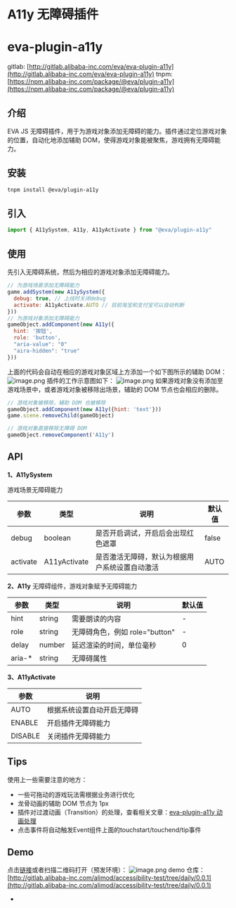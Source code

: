 # A11y 无障碍插件

# eva-plugin-a11y
gitlab: [http://gitlab.alibaba-inc.com/eva/eva-plugin-a11y](http://gitlab.alibaba-inc.com/eva/eva-plugin-a11y)
tnpm: [https://npm.alibaba-inc.com/package/@eva/plugin-a11y](https://npm.alibaba-inc.com/package/@eva/plugin-a11y)


## 介绍


EVA JS 无障碍插件，用于为游戏对象添加无障碍的能力。插件通过定位游戏对象的位置，自动化地添加辅助 DOM，使得游戏对象能被聚焦，游戏拥有无障碍能力。
## 安装


```bash
tnpm install @eva/plugin-a11y
```


## 引入


```js
import { A11ySystem, A11y, A11yActivate } from "@eva/plugin-a11y"
```


## 使用
先引入无障碍系统，然后为相应的游戏对象添加无障碍能力。


```js
// 为游戏场景添加无障碍能力
game.addSystem(new A11ySystem({
  debug: true, // 上线时关闭debug
  activate: A11yActivate.AUTO // 目前淘宝和支付宝可以自动判断
}))
// 为游戏对象添加无障碍能力
gameObject.addComponent(new A11y({
  hint: '按钮',
  role: 'button',
  "aria-value": "0"
  "aira-hidden": "true"
}))
```


上面的代码会自动在相应的游戏对象区域上方添加一个如下图所示的辅助 DOM：
![image.png](https://cdn.nlark.com/yuque/0/2020/png/305130/1596713708115-eeea0f19-176f-4f8c-8a3b-847949e70e34.png#align=left&display=inline&height=367&margin=%5Bobject%20Object%5D&name=image.png&originHeight=734&originWidth=2098&size=1649126&status=done&style=none&width=1049)
插件的工作示意图如下：
![image.png](https://cdn.nlark.com/yuque/0/2020/png/305130/1597806855045-756a3631-e929-47cd-b78d-a4cff699f7c8.png#align=left&display=inline&height=850&margin=%5Bobject%20Object%5D&name=image.png&originHeight=1700&originWidth=3332&size=2346198&status=done&style=none&width=1666)
如果游戏对象没有添加至游戏场景中，或者游戏对象被移除出场景，辅助的 DOM 节点也会相应的删除。
```js
// 游戏对象被移除，辅助 DOM 也被移除
gameObject.addComponent(new A11y({hint: 'text'}))
game.scene.removeChild(gameObject)

// 游戏对象直接移除无障碍 DOM
gameObject.removeComponent('A11y')
```


## API


**1、A11ySystem**


游戏场景无障碍能力

| 参数     | 类型         | 说明                                           | 默认值 |
| -------- | ------------ | ---------------------------------------------- | ------ |
| debug    | boolean      | 是否开启调试，开启后会出现红色遮罩             | false  |
| activate | A11yActivate | 是否激活无障碍，默认为根据用户系统设置自动激活 | AUTO   |



**2、A11y**
无障碍组件，游戏对象赋予无障碍能力

| 参数   | 类型   | 说明                           | 默认值 |
| ------ | ------ | ------------------------------ | ------ |
| hint   | string | 需要朗读的内容                 | -      |
| role   | string | 无障碍角色，例如 role="button" | -      |
| delay  | number | 延迟渲染的时间，单位毫秒       | 0      |
| aria-* | string | 无障碍属性                     |        |



**3、A11yActivate**

| 参数    | 说明                       |
| ------- | -------------------------- |
| AUTO    | 根据系统设置自动开启无障碍 |
| ENABLE  | 开启插件无障碍能力         |
| DISABLE | 关闭插件无障碍能力         |



## Tips
使用上一些需要注意的地方：

- 一些可拖动的游戏玩法需根据业务进行优化
- 龙骨动画的辅助 DOM 节点为 1px
- 插件对过渡动画（Transition）的处理，查看相关文章：[eva-plugin-a11y 动画处理](https://yuque.antfin-inc.com/docs/share/2b93b28e-2b15-4f9b-affa-a9a49ee8acb1)
- 点击事件将自动触发Event组件上面的touchstart/touchend/tip事件



## Demo
点击[链接](https://pre-wormhole.tmall.com/wow/z/hdwk/hdsolution2/a11y-test?wh_biz=tm&wh_showError=true)或者扫描二维码打开（预发环境）：
![image.png](https://cdn.nlark.com/yuque/0/2020/png/305130/1597644781557-04fea778-5983-460d-990e-5429af637e97.png#align=left&display=inline&height=347&margin=%5Bobject%20Object%5D&name=image.png&originHeight=347&originWidth=346&size=46105&status=done&style=none&width=346)
demo 仓库：[http://gitlab.alibaba-inc.com/alimod/accessibility-test/tree/daily/0.0.1](http://gitlab.alibaba-inc.com/alimod/accessibility-test/tree/daily/0.0.1)

- 

